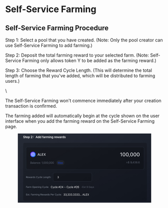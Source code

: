 # Self-Service Farming

## Self-Service Farming Procedure

Step 1: Select a pool that you have created. (Note: Only the pool creator can use Self-Service Farming to add farming.)

Step 2: Deposit the total farming reward to your selected farm. (Note: Self-Service Farming only allows token Y to be added as the farming reward.) &#x20;

Step 3: Choose the Reward Cycle Length. (This will determine the total length of farming that you've added, which will be distributed to farming users.)&#x20;

\


The Self-Service Farming won't commence immediately after your creation transaction is confirmed.

The farming added will automatically begin at the cycle shown on the user interface when you add the farming reward on the Self-Service Farming page.

<figure><img src="../../.gitbook/assets/image (12).png" alt=""><figcaption></figcaption></figure>
